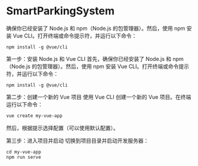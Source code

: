 # SmartParkingSystem

确保你已经安装了 Node.js 和 npm（Node.js 的包管理器）。然后，使用 npm 安装 Vue CLI。打开终端或命令提示符，并运行以下命令：

```shell
npm install -g @vue/cli
```

第一步：安装 Node.js 和 Vue CLI
首先，确保你已经安装了 Node.js 和 npm（Node.js 的包管理器）。然后，使用 npm 安装 Vue CLI。打开终端或命令提示符，并运行以下命令：

```shell
npm install -g @vue/cli
```

第二步：创建一个新的 Vue 项目
使用 Vue CLI 创建一个新的 Vue 项目。在终端运行以下命令：

```bash
vue create my-vue-app
```
然后，根据提示选择配置（可以使用默认配置）。

第三步：进入项目并启动
切换到项目目录并启动开发服务器：

```shell
cd my-vue-app
npm run serve
```